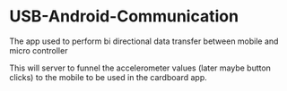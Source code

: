 # USB-Android-Communication
The app used to perform bi directional data transfer between mobile and micro controller

This will server to funnel the accelerometer values (later maybe button clicks) to the mobile to be used 
in the cardboard app.
